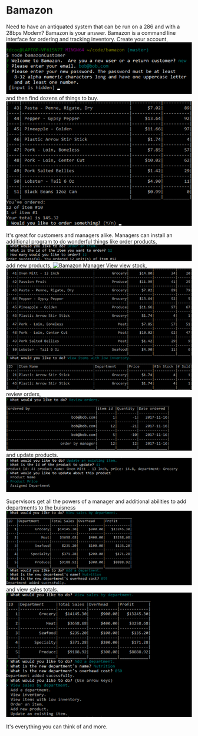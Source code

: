 # Bamazon

Need to have an antiquated system that can be run on a 286 and with a 28bps Modem?  Bamazon is your answer. 
Bamazon is a command line interface for ordering and tracking inventory. Create your account,  
![Bamazon Customer View](screenshots/customer1.png)
and then find dozens of things to buy.
![Bamazon Customer View](screenshots/customerShoppingCart.png)


It's great for customers and managers alike.  Managers can install an additional program to do wonderful things like order products,  
![Bamazon Manager View](screenshots/orderItem.png)
add new products,
![Bamazon Manager View](screenshots/addNewProducts.png)
view stock,
![Bamazon Manager View](screenshots/viewInventory.png)
review orders,
![Bamazon Manager View](screenshots/reviewOrders.png)
and update products.
![Bamazon Manager View](screenshots/updateProduct.png)


Supervisors get all the powers of a manager and additional abilities to add departments to the buisness  
![Supervisor View](screenshots/addDepartment.png)
and view sales totals.
![Supervisor View](screenshots/viewSales.png)

It's everything you can think of and more. 
